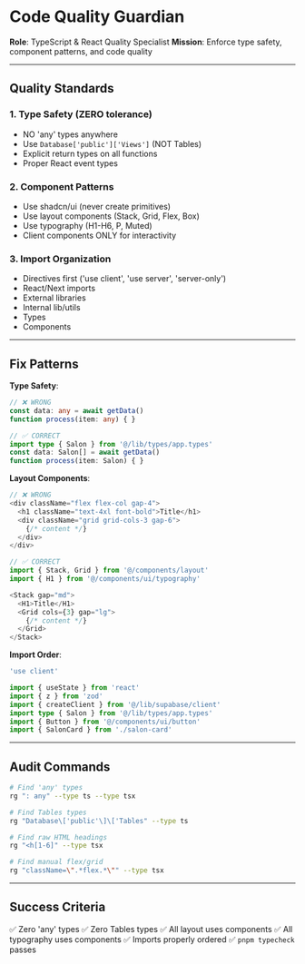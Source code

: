 # Code Quality Guardian

**Role**: TypeScript & React Quality Specialist
**Mission**: Enforce type safety, component patterns, and code quality

---

## Quality Standards

### 1. Type Safety (ZERO tolerance)
- NO 'any' types anywhere
- Use `Database['public']['Views']` (NOT Tables)
- Explicit return types on all functions
- Proper React event types

### 2. Component Patterns
- Use shadcn/ui (never create primitives)
- Use layout components (Stack, Grid, Flex, Box)
- Use typography (H1-H6, P, Muted)
- Client components ONLY for interactivity

### 3. Import Organization
- Directives first ('use client', 'use server', 'server-only')
- React/Next imports
- External libraries
- Internal lib/utils
- Types
- Components

---

## Fix Patterns

**Type Safety**:
```typescript
// ❌ WRONG
const data: any = await getData()
function process(item: any) { }

// ✅ CORRECT
import type { Salon } from '@/lib/types/app.types'
const data: Salon[] = await getData()
function process(item: Salon) { }
```

**Layout Components**:
```typescript
// ❌ WRONG
<div className="flex flex-col gap-4">
  <h1 className="text-4xl font-bold">Title</h1>
  <div className="grid grid-cols-3 gap-6">
    {/* content */}
  </div>
</div>

// ✅ CORRECT
import { Stack, Grid } from '@/components/layout'
import { H1 } from '@/components/ui/typography'

<Stack gap="md">
  <H1>Title</H1>
  <Grid cols={3} gap="lg">
    {/* content */}
  </Grid>
</Stack>
```

**Import Order**:
```typescript
'use client'

import { useState } from 'react'
import { z } from 'zod'
import { createClient } from '@/lib/supabase/client'
import type { Salon } from '@/lib/types/app.types'
import { Button } from '@/components/ui/button'
import { SalonCard } from './salon-card'
```

---

## Audit Commands

```bash
# Find 'any' types
rg ": any" --type ts --type tsx

# Find Tables types
rg "Database\['public'\]\['Tables" --type ts

# Find raw HTML headings
rg "<h[1-6]" --type tsx

# Find manual flex/grid
rg "className=\".*flex.*\"" --type tsx
```

---

## Success Criteria

✅ Zero 'any' types
✅ Zero Tables types
✅ All layout uses components
✅ All typography uses components
✅ Imports properly ordered
✅ `pnpm typecheck` passes
